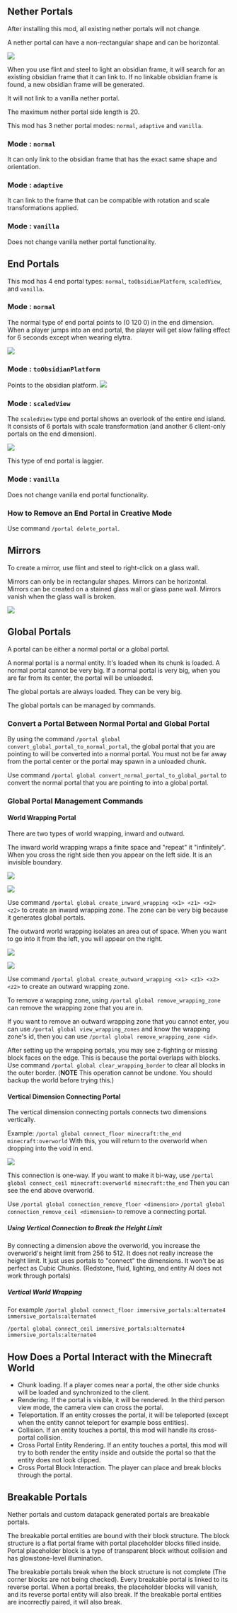 
## Nether Portals
After installing this mod, all existing nether portals will not change.

A nether portal can have a non-rectangular shape and can be horizontal.

![](https://i.ibb.co/KGqRqfZ/2020-12-13-16-49-25.png)

When you use flint and steel to light an obsidian frame, it will search for an existing obsidian frame that it can link to. If no linkable obsidian frame is found, a new obsidian frame will be generated.

It will not link to a vanilla nether portal.

The maximum nether portal side length is 20.

This mod has 3 nether portal modes: `normal`, `adaptive` and `vanilla`.

### Mode : `normal`
It can only link to the obsidian frame that has the exact same shape and orientation.

### Mode : `adaptive`
It can link to the frame that can be compatible with rotation and scale transformations applied.

### Mode : `vanilla`
Does not change vanilla nether portal functionality.

## End Portals

This mod has 4 end portal types: `normal`, `toObsidianPlatform`, `scaledView`, and `vanilla`.

### Mode : `normal`

The normal type of end portal points to (0 120 0) in the end dimension. When a player jumps into an end portal, the player will get slow falling effect for 6 seconds except when wearing elytra.

![](https://i.ibb.co/C08FFJn/2020-05-26-21-55-16.png)

### Mode : `toObsidianPlatform`

Points to the obsidian platform.
![](https://i.ibb.co/MsJRGtX/2020-12-13-17-45-49.png)

### Mode : `scaledView`

The `scaledView` type end portal shows an overlook of the entire end island. It consists of 6 portals with scale transformation (and another 6 client-only portals on the end dimension).

![](https://i.ibb.co/hmRS3KH/2020-09-15-21-13-34.png)

This type of end portal is laggier.

### Mode : `vanilla`
Does not change vanilla end portal functionality.

### How to Remove an End Portal in Creative Mode
Use command `/portal delete_portal`.

## Mirrors
To create a mirror, use flint and steel to right-click on a glass wall.

Mirrors can only be in rectangular shapes. Mirrors can be horizontal. Mirrors can be created on a stained glass wall or glass pane wall. Mirrors vanish when the glass wall is broken.

![](https://i.ibb.co/Jr0fdfv/2020-05-26-21-58-45.png)

## Global Portals

A portal can be either a normal portal or a global portal.

A normal portal is a normal entity. It's loaded when its chunk is loaded. A normal portal cannot be very big. If a normal portal is very big, when you are far from its center, the portal will be unloaded.

The global portals are always loaded. They can be very big.

The global portals can be managed by commands.

### Convert a Portal Between Normal Portal and Global Portal

By using the command `/portal global convert_global_portal_to_normal_portal`, the global portal that you are pointing to will be converted into a normal portal. You must not be far away from the portal center or the portal may spawn in a unloaded chunk.

Use command `/portal global convert_normal_portal_to_global_portal` to convert the normal portal that you are pointing to into a global portal.

### Global Portal Management Commands

#### World Wrapping Portal

There are two types of world wrapping, inward and outward.

The inward world wrapping wraps a finite space and "repeat" it "infinitely". When you cross the right side then you appear on the left side. It is an invisible boundary.

![](https://i.ibb.co/Bnt0Gqc/2020-05-26-22-04-06.png)

![](https://i.ibb.co/jrXPhqV/2020-05-26-22-03-59.png)

Use command `/portal global create_inward_wrapping <x1> <z1> <x2> <z2>` to create an inward wrapping zone.
The zone can be very big because it generates global portals.

The outward world wrapping isolates an area out of space. When you want to go into it from the left, you will appear on the right.

![](https://i.ibb.co/9g72926/2020-05-26-22-04-50.png)

![](https://i.ibb.co/1RL3wr4/2020-05-26-22-05-05.png)

Use command `/portal global create_outward_wrapping <x1> <z1> <x2> <z2>` to create an outward wrapping zone.

To remove a wrapping zone, using `/portal global remove_wrapping_zone` can remove the wrapping zone that you are in.

If you want to remove an outward wrapping zone that you cannot enter, you can use `/portal global view_wrapping_zones` and know the wrapping zone's id, then you can use `/portal global remove_wrapping_zone <id>`.


After setting up the wrapping portals, you may see z-fighting or missing block faces on the edge. This is because the portal overlaps with blocks.
Use command `/portal global clear_wrapping_border` to clear all blocks in the outer border.
(**NOTE** This operation cannot be undone. You should backup the world before trying this.)

#### Vertical Dimension Connecting Portal
The vertical dimension connecting portals connects two dimensions vertically.

Example:
`/portal global connect_floor minecraft:the_end minecraft:overworld`
With this, you will return to the overworld when dropping into the void in end.

![](https://i.ibb.co/JvDMZtj/2020-10-18-22-15-38.png)

This connection is one-way. If you want to make it bi-way, use
`/portal global connect_ceil minecraft:overworld minecraft:the_end`
Then you can see the end above overworld.

Use `/portal global connection_remove_floor <dimension>` `/portal global connection_remove_ceil <dimension>` to remove a connecting portal.

##### Using Vertical Connection to Break the Height Limit
By connecting a dimension above the overworld, you increase the overworld's height limit from 256 to 512. It does not really increase the height limit. It just uses portals to "connect" the dimensions. It won't be as perfect as Cubic Chunks. (Redstone, fluid, lighting, and entity AI does not work through portals)

##### Vertical World Wrapping
For example
`/portal global connect_floor immersive_portals:alternate4 immersive_portals:alternate4`

`/portal global connect_ceil immersive_portals:alternate4 immersive_portals:alternate4`

## How Does a Portal Interact with the Minecraft World

* Chunk loading. If a player comes near a portal, the other side chunks will be loaded and synchronized to the client.
* Rendering. If the portal is visible, it will be rendered. In the third person view mode, the camera view can cross the portal.
* Teleportation. If an entity crosses the portal, it will be teleported (except when the entity cannot teleport for example boss entities).
* Collision. If an entity touches a portal, this mod will handle its cross-portal collision.
* Cross Portal Entity Rendering. If an entity touches a portal, this mod will try to both render the entity inside and outside the portal so that the entity does not look clipped.
* Cross Portal Block Interaction. The player can place and break blocks through the portal.

## Breakable Portals
Nether portals and custom datapack generated portals are breakable portals.

The breakable portal entities are bound with their block structure. The block structure is a flat portal frame with portal placeholder blocks filled inside. Portal placeholder block is a type of transparent block without collision and has glowstone-level illumination.

The breakable portals break when the block structure is not complete (The corner blocks are not being checked). 
Every breakable portal is linked to its reverse portal. When a portal breaks, the placeholder blocks will vanish, and its reverse portal entity will also break. If the breakable portal entities are incorrectly paired, it will also break.